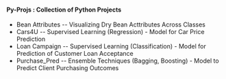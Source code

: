 #### Py-Projs : Collection of Python Projects
* Bean Attributes -- Visualizing Dry Bean Acttributes Across Classes
* Cars4U -- Supervised Learning (Regression) - Model for Car Price Prediction
* Loan Campaign -- Supervised Learning (Classification) - Model for Prediction of Customer Loan Acceptance
* Purchase_Pred -- Ensemble Techniques (Bagging, Boosting) - Model to Predict Client Purchasing Outcomes 
